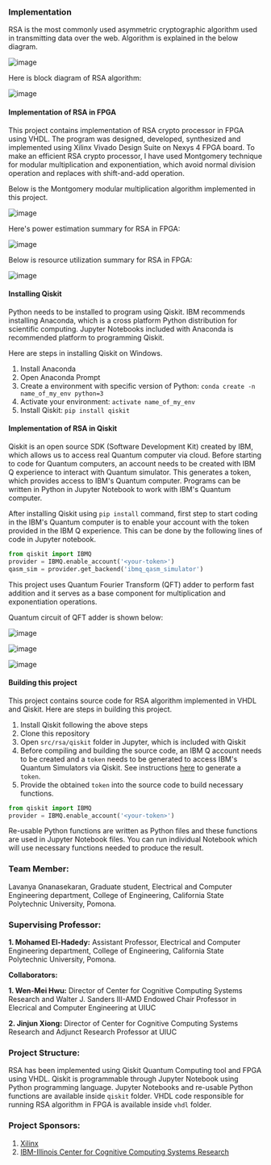 ### Implementation

RSA is the most commonly used asymmetric cryptographic algorithm used in transmitting data over the web. Algorithm is explained in the below diagram.

![image](https://user-images.githubusercontent.com/54873229/70281821-e12fbe80-1770-11ea-82bd-d29b6a6eebaa.png)


Here is block diagram of RSA algorithm:

![image](https://user-images.githubusercontent.com/54873229/70281037-c8bea480-176e-11ea-8463-b31d70648327.png)


#### Implementation of RSA in FPGA

This project contains implementation of RSA crypto processor in FPGA using VHDL. The program was designed, developed, synthesized and implemented using Xilinx Vivado Design Suite on Nexys 4 FPGA board. To make an efficient RSA crypto processor, I have used Montgomery technique for modular multiplication and exponentiation, which avoid normal division operation and replaces with shift-and-add operation.

Below is the Montgomery modular multiplication algorithm implemented in this project.

![image](https://user-images.githubusercontent.com/54873229/70282370-68316680-1772-11ea-8429-4dddc83031c5.png)

Here's power estimation summary for RSA in FPGA:

![image](https://user-images.githubusercontent.com/54873229/70282626-3c62b080-1773-11ea-8754-a041d66aa12d.png)

Below is resource utilization summary for RSA in FPGA:

![image](https://user-images.githubusercontent.com/54873229/70282676-66b46e00-1773-11ea-9dbd-d5f3d64c1b7b.png)

#### Installing Qiskit

Python needs to be installed to program using Qiskit. IBM recommends installing Anaconda, which is a cross platform Python distribution for scientific computing. Jupyter Notebooks included with Anaconda is recommended platform to programming Qiskit.

Here are steps in installing Qiskit on Windows.

1. Install Anaconda
2. Open Anaconda Prompt
3. Create a environment with specific version of Python: `conda create -n name_of_my_env python=3`
4. Activate your environment: `activate name_of_my_env`
5. Install Qiskit: `pip install qiskit`


#### Implementation of RSA in Qiskit

Qiskit is an open source SDK (Software Development Kit) created by IBM, which allows us to access real Quantum computer via cloud. Before starting to code for Quantum computers, an account needs to be created with IBM Q experience to interact with Quantum simulator. This generates a token, which provides access to IBM's Quantum computer. Programs can be written in Python in Jupyter Notebook to work with IBM's Quantum computer.

After installing Qiskit using `pip install` command, first step to start coding in the IBM's Quantum computer is to enable your account with the token provided in the IBM Q experience. This can be done by the following lines of code in Jupyter notebook.

```python
from qiskit import IBMQ
provider = IBMQ.enable_account('<your-token>')
qasm_sim = provider.get_backend('ibmq_qasm_simulator')
```

This project uses Quantum Fourier Transform (QFT) adder to perform fast addition and it serves as a base component for multiplication and exponentiation operations.

Quantum circuit of QFT adder is shown below:

![image](https://user-images.githubusercontent.com/54873229/70283235-58ffe800-1775-11ea-88e7-1fea953602f5.png)

![image](https://user-images.githubusercontent.com/54873229/70283259-64ebaa00-1775-11ea-9c77-be2e50ae34da.png)

![image](https://user-images.githubusercontent.com/54873229/70283293-77fe7a00-1775-11ea-8b53-61366c5454e9.png)

#### Building this project

This project contains source code for RSA algorithm implemented in VHDL and Qiskit. Here are steps in building this project.

1. Install Qiskit following the above steps
2. Clone this repository
3. Open `src/rsa/qiskit` folder in Jupyter, which is included with Qiskit
4. Before compiling and building the source code, an IBM Q account needs to be created and a `token` needs to be generated to access IBM's Quantum Simulators via Qiskit. See instructions [here](https://qiskit.org/documentation/install.html#access-ibm-q-systems) to generate a `token`.
5. Provide the obtained `token` into the source code to build necessary functions.

```python
from qiskit import IBMQ
provider = IBMQ.enable_account('<your-token>')
```

Re-usable Python functions are written as Python files and these functions are used in Jupyter Notebook files. You can run individual Notebook which will use necessary functions needed to produce the result.


### Team Member:

Lavanya Gnanasekaran, Graduate student, Electrical and Computer Engineering department, College of Engineering, California State Polytechnic University, Pomona.

### Supervising Professor: 

**1. Mohamed El-Hadedy:** Assistant Professor, Electrical and Computer Engineering department, College of Engineering, California State Polytechnic University, Pomona.

**Collaborators:**

**1. Wen-Mei Hwu:**  Director of Center for Cognitive Computing Systems Research and Walter J. Sanders III-AMD Endowed Chair Professor in Elecrical and Computer Engineering at UIUC 

**2. Jinjun Xiong:** Director of Center for Cognitive Computing Systems Research and Adjunct Research Professor at UIUC  


### Project Structure:
RSA has been implemented using Qiskit Quantum Computing tool and FPGA using VHDL. Qiskit is programmable through Jupyter Notebook using Python programming language. Jupyter Notebooks and re-usable Python functions are available inside `qiskit` folder. VHDL code responsible for running RSA algorithm in FPGA is available inside `vhdl` folder.

### Project Sponsors:

1. [Xilinx](https://www.xilinx.com/)
2. [IBM-Illinois Center for Cognitive Computing Systems Research](https://www.c3sr.com/)
